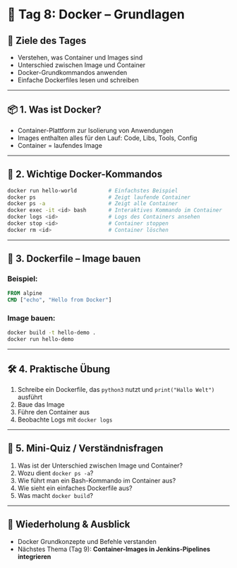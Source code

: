 
# 📅 Tag 8: Docker – Grundlagen

## 🎯 Ziele des Tages
- Verstehen, was Container und Images sind
- Unterschied zwischen Image und Container
- Docker-Grundkommandos anwenden
- Einfache Dockerfiles lesen und schreiben

---

## 📦 1. Was ist Docker?

- Container-Plattform zur Isolierung von Anwendungen
- Images enthalten alles für den Lauf: Code, Libs, Tools, Config
- Container = laufendes Image

---

## 📁 2. Wichtige Docker-Kommandos

```bash
docker run hello-world          # Einfachstes Beispiel
docker ps                       # Zeigt laufende Container
docker ps -a                    # Zeigt alle Container
docker exec -it <id> bash       # Interaktives Kommando im Container
docker logs <id>                # Logs des Containers ansehen
docker stop <id>                # Container stoppen
docker rm <id>                  # Container löschen
```

---

## 🧱 3. Dockerfile – Image bauen

### Beispiel:
```Dockerfile
FROM alpine
CMD ["echo", "Hello from Docker"]
```

### Image bauen:
```bash
docker build -t hello-demo .
docker run hello-demo
```

---

## 🛠️ 4. Praktische Übung

1. Schreibe ein Dockerfile, das `python3` nutzt und `print("Hallo Welt")` ausführt
2. Baue das Image
3. Führe den Container aus
4. Beobachte Logs mit `docker logs`

---

## 🧪 5. Mini-Quiz / Verständnisfragen

1. Was ist der Unterschied zwischen Image und Container?
2. Wozu dient `docker ps -a`?
3. Wie führt man ein Bash-Kommando im Container aus?
4. Wie sieht ein einfaches Dockerfile aus?
5. Was macht `docker build`?

---

## 🔁 Wiederholung & Ausblick

- Docker Grundkonzepte und Befehle verstanden
- Nächstes Thema (Tag 9): **Container-Images in Jenkins-Pipelines integrieren**
